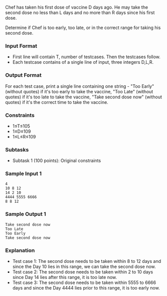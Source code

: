 Chef has taken his first dose of vaccine D days ago. He may take the second dose no less than L days and no more than R days since his first dose.

Determine if Chef is too early, too late, or in the correct range for taking his second dose.

### Input Format
* First line will contain T, number of testcases. Then the testcases follow.
* Each testcase contains of a single line of input, three integers D,L,R.

### Output Format
For each test case, print a single line containing one string - "Too Early" (without quotes) if it's too early to take the vaccine, "Too Late" (without quotes) if it's too late to take the vaccine, "Take second dose now" (without quotes) if it's the correct time to take the vaccine.

### Constraints
* 1≤T≤105
* 1≤D≤109
* 1≤L≤R≤109

### Subtasks
* Subtask 1 (100 points): Original constraints

### Sample Input 1 
    4
    10 8 12 
    14 2 10
    4444 5555 6666 
    8 8 12
### Sample Output 1 
    Take second dose now
    Too Late
    Too Early
    Take second dose now

### Explanation
* Test case 1: The second dose needs to be taken within 8 to 12 days and since the Day 10 lies in this range, we can take the second dose now.
* Test case 2: The second dose needs to be taken within 2 to 10 days since Day 14 lies after this range, it is too late now.
* Test case 3: The second dose needs to be taken within 5555 to 6666 days and since the Day 4444 lies prior to this range, it is too early now.
